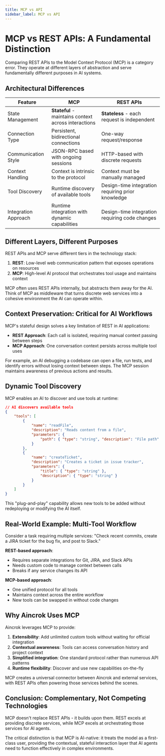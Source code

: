 ```yaml
---
title: MCP vs API
sidebar_label: MCP vs API
---
```


# MCP vs REST APIs: A Fundamental Distinction

Comparing REST APIs to the Model Context Protocol (MCP) is a category error. They operate at different layers of abstraction and serve fundamentally different purposes in AI systems.

## Architectural Differences

| Feature              | MCP                                                  | REST APIs                                         |
| -------------------- | ---------------------------------------------------- | ------------------------------------------------- |
| State Management     | **Stateful** - maintains context across interactions | **Stateless** - each request is independent       |
| Connection Type      | Persistent, bidirectional connections                | One-way request/response                          |
| Communication Style  | JSON-RPC based with ongoing sessions                 | HTTP-based with discrete requests                 |
| Context Handling     | Context is intrinsic to the protocol                 | Context must be manually managed                  |
| Tool Discovery       | Runtime discovery of available tools                 | Design-time integration requiring prior knowledge |
| Integration Approach | Runtime integration with dynamic capabilities        | Design-time integration requiring code changes    |

## Different Layers, Different Purposes

REST APIs and MCP serve different tiers in the technology stack:

1. **REST**: Low-level web communication pattern that exposes operations on resources
2. **MCP**: High-level AI protocol that orchestrates tool usage and maintains context

MCP often uses REST APIs internally, but abstracts them away for the AI. Think of MCP as middleware that turns discrete web services into a cohesive environment the AI can operate within.

## Context Preservation: Critical for AI Workflows

MCP's stateful design solves a key limitation of REST in AI applications:

- **REST Approach**: Each call is isolated, requiring manual context passing between steps
- **MCP Approach**: One conversation context persists across multiple tool uses

For example, an AI debugging a codebase can open a file, run tests, and identify errors without losing context between steps. The MCP session maintains awareness of previous actions and results.

## Dynamic Tool Discovery

MCP enables an AI to discover and use tools at runtime:

```json
// AI discovers available tools
{
	"tools": [
		{
			"name": "readFile",
			"description": "Reads content from a file",
			"parameters": {
				"path": { "type": "string", "description": "File path" }
			}
		},
		{
			"name": "createTicket",
			"description": "Creates a ticket in issue tracker",
			"parameters": {
				"title": { "type": "string" },
				"description": { "type": "string" }
			}
		}
	]
}
```

This "plug-and-play" capability allows new tools to be added without redeploying or modifying the AI itself.

## Real-World Example: Multi-Tool Workflow

Consider a task requiring multiple services: "Check recent commits, create a JIRA ticket for the bug fix, and post to Slack."

**REST-based approach**:

- Requires separate integrations for Git, JIRA, and Slack APIs
- Needs custom code to manage context between calls
- Breaks if any service changes its API

**MCP-based approach**:

- One unified protocol for all tools
- Maintains context across the entire workflow
- New tools can be swapped in without code changes

## Why Aincrok Uses MCP

Aincrok leverages MCP to provide:

1. **Extensibility**: Add unlimited custom tools without waiting for official integration
2. **Contextual awareness**: Tools can access conversation history and project context
3. **Simplified integration**: One standard protocol rather than numerous API patterns
4. **Runtime flexibility**: Discover and use new capabilities on-the-fly

MCP creates a universal connector between Aincrok and external services, with REST APIs often powering those services behind the scenes.

## Conclusion: Complementary, Not Competing Technologies

MCP doesn't replace REST APIs - it builds upon them. REST excels at providing discrete services, while MCP excels at orchestrating those services for AI agents.

The critical distinction is that MCP is AI-native: it treats the model as a first-class user, providing the contextual, stateful interaction layer that AI agents need to function effectively in complex environments.

